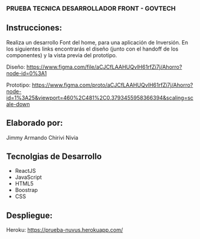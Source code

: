 ### PRUEBA TECNICA DESARROLLADOR FRONT - GOVTECH

## Instrucciones:

Realiza un desarrollo Font del home, para una aplicación de Inversión. En los siguientes links encontrarás el diseño (junto con el handoff de los componentes) y la vista previa del prototipo.

Diseño: https://www.figma.com/file/aCJCfLAAHUQvlH61rfZi7j/Ahorro?node-id=0%3A1

Prototipo: https://www.figma.com/proto/aCJCfLAAHUQvlH61rfZi7j/Ahorro?node-id=1%3A25&viewport=460%2C481%2C0.3793455958366394&scaling=scale-down


## Elaborado por:
Jimmy Armando Chirivi Nivia

## Tecnolgias de Desarrollo

- ReactJS
- JavaScript
- HTML5
- Boostrap
- CSS

## Despliegue:

Heroku:  https://prueba-nuvus.herokuapp.com/
